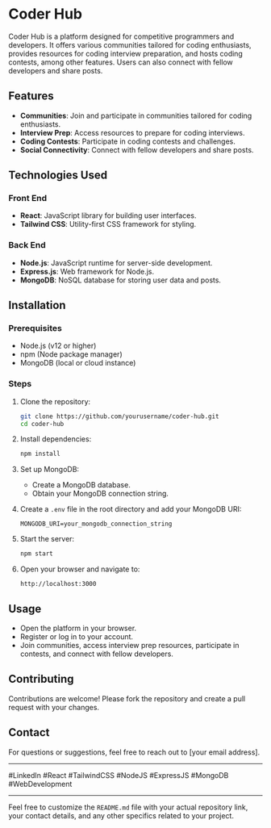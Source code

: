 # Coder Hub

Coder Hub is a platform designed for competitive programmers and developers. It offers various communities tailored for coding enthusiasts, provides resources for coding interview preparation, and hosts coding contests, among other features. Users can also connect with fellow developers and share posts.

## Features

- **Communities**: Join and participate in communities tailored for coding enthusiasts.
- **Interview Prep**: Access resources to prepare for coding interviews.
- **Coding Contests**: Participate in coding contests and challenges.
- **Social Connectivity**: Connect with fellow developers and share posts.

## Technologies Used

### Front End
- **React**: JavaScript library for building user interfaces.
- **Tailwind CSS**: Utility-first CSS framework for styling.

### Back End
- **Node.js**: JavaScript runtime for server-side development.
- **Express.js**: Web framework for Node.js.
- **MongoDB**: NoSQL database for storing user data and posts.

## Installation

### Prerequisites
- Node.js (v12 or higher)
- npm (Node package manager)
- MongoDB (local or cloud instance)

### Steps
1. Clone the repository:
    ```bash
    git clone https://github.com/yourusername/coder-hub.git
    cd coder-hub
    ```

2. Install dependencies:
    ```bash
    npm install
    ```

3. Set up MongoDB:
    - Create a MongoDB database.
    - Obtain your MongoDB connection string.

4. Create a `.env` file in the root directory and add your MongoDB URI:
    ```env
    MONGODB_URI=your_mongodb_connection_string
    ```

5. Start the server:
    ```bash
    npm start
    ```

6. Open your browser and navigate to:
    ```
    http://localhost:3000
    ```

## Usage

- Open the platform in your browser.
- Register or log in to your account.
- Join communities, access interview prep resources, participate in contests, and connect with fellow developers.

## Contributing

Contributions are welcome! Please fork the repository and create a pull request with your changes.

## Contact

For questions or suggestions, feel free to reach out to [your email address].

---

#LinkedIn  #React #TailwindCSS #NodeJS #ExpressJS #MongoDB #WebDevelopment

---

Feel free to customize the `README.md` file with your actual repository link, your contact details, and any other specifics related to your project.
